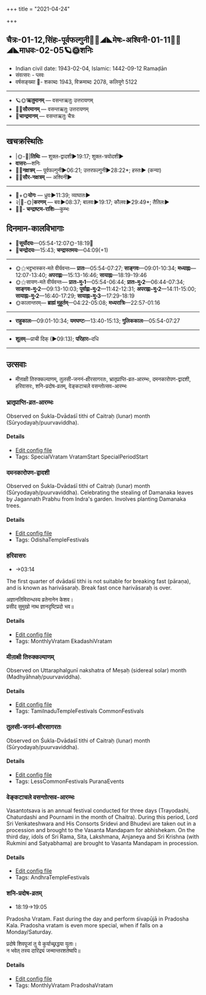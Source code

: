 +++
title = "2021-04-24"

+++
## चैत्रः-01-12,सिंहः-पूर्वफल्गुनी🌛🌌◢◣मेषः-अश्विनी-01-11🌌🌞◢◣माधवः-02-05🪐🌞शनिः
- Indian civil date: 1943-02-04, Islamic: 1442-09-12 Ramaḍān
- संवत्सरः - प्लवः
- वर्षसङ्ख्या 🌛- शकाब्दः 1943, विक्रमाब्दः 2078, कलियुगे 5122
___________________
- 🪐🌞**ऋतुमानम्** — वसन्तऋतुः उत्तरायणम्
- 🌌🌞**सौरमानम्** — वसन्तऋतुः उत्तरायणम्
- 🌛**चान्द्रमानम्** — वसन्तऋतुः चैत्रः
___________________


## खचक्रस्थितिः
- |🌞-🌛|**तिथिः** — शुक्ल-द्वादशी►19:17; शुक्ल-त्रयोदशी►  
- **वासरः**—शनिः  
- 🌌🌛**नक्षत्रम्** — पूर्वफल्गुनी►06:21; उत्तरफल्गुनी►28:22*; हस्तः► (कन्या)  
- 🌌🌞**सौर-नक्षत्रम्** — अश्विनी►  
___________________
- 🌛+🌞**योगः** — ध्रुवः►11:39; व्याघातः►  
- २|🌛-🌞|**करणम्** — बवः►08:37; बालवः►19:17; कौलवः►29:49*; तैतिलः►  
- 🌌🌛- **चन्द्राष्टम-राशिः**—कुम्भः  


## दिनमान-कालविभागाः
- 🌅**सूर्योदयः**—05:54-12:07🌞️-18:19🌇  
- 🌛**चन्द्रोदयः**—15:43; **चन्द्रास्तमयः**—04:09(+1)  
___________________
- 🌞⚝भट्टभास्कर-मते वीर्यवन्तः— **प्रातः**—05:54-07:27; **साङ्गवः**—09:01-10:34; **मध्याह्नः**—12:07-13:40; **अपराह्णः**—15:13-16:46; **सायाह्नः**—18:19-19:46  
- 🌞⚝सायण-मते वीर्यवन्तः— **प्रातः-मु॰1**—05:54-06:44; **प्रातः-मु॰2**—06:44-07:34; **साङ्गवः-मु॰2**—09:13-10:03; **पूर्वाह्णः-मु॰2**—11:42-12:31; **अपराह्णः-मु॰2**—14:11-15:00; **सायाह्नः-मु॰2**—16:40-17:29; **सायाह्नः-मु॰3**—17:29-18:19  
- 🌞कालान्तरम्— **ब्राह्मं मुहूर्तम्**—04:22-05:08; **मध्यरात्रिः**—22:57-01:16  
___________________
- **राहुकालः**—09:01-10:34; **यमघण्टः**—13:40-15:13; **गुलिककालः**—05:54-07:27  
___________________
- **शूलम्**—प्राची दिक् (►09:13); **परिहारः**–दधि  
___________________

## उत्सवाः
- मीऩाक्षी तिरुक्कल्याणम्, तुलसी-जननं-क्षीरसागरतः, भ्रातृप्राप्ति-व्रत-आरम्भः, दमनकारोपण-द्वादशी, हरिवासरः, शनि-प्रदोष-व्रतम्, वेङ्कटाचले वसन्तोत्सव-आरम्भः
### भ्रातृप्राप्ति-व्रत-आरम्भः

Observed on Śukla-Dvādaśī tithi of Caitraḥ (lunar) month (Sūryodayaḥ/puurvaviddha). 

#### Details
- [Edit config file](https://github.com/jyotisham/adyatithi/tree/master/general/lunar_month/tithi/01/12/bhrAtRprApti-vrata-ArambhaH.toml)
- Tags: SpecialVratam VratamStart SpecialPeriodStart


### दमनकारोपण-द्वादशी

Observed on Śukla-Dvādaśī tithi of Caitraḥ (lunar) month (Sūryodayaḥ/puurvaviddha). Celebrating the stealing of Damanaka leaves by Jagannath Prabhu from Indra's garden. Involves planting Damanaka trees.

#### Details
- [Edit config file](https://github.com/jyotisham/adyatithi/tree/master/temples/Odisha/lunar_month/tithi/01/12/damanakArOpaNa-dvAdazI.toml)
- Tags: OdishaTempleFestivals


### हरिवासरः
- →03:14

The first quarter of dvādaśī tithi is not suitable for breaking fast (pāraṇa), and is known as harivāsaraḥ. Break fast once harivāsaraḥ is over.

अज्ञानतिमिरान्धस्य व्रतेनानेन केशव।  
प्रसीद सुमुखो नाथ ज्ञानदृष्टिप्रदो भव॥



#### Details
- [Edit config file](https://github.com/jyotisham/adyatithi/tree/master/time_focus/monthly/ekAdashI/description_only/harivAsaraH.toml)
- Tags: MonthlyVratam EkadashiVratam


### मीऩाक्षी तिरुक्कल्याणम्

Observed on Uttaraphalgunī nakshatra of Meṣaḥ (sidereal solar) month (Madhyāhnaḥ/puurvaviddha). 

#### Details
- [Edit config file](https://github.com/jyotisham/adyatithi/tree/master/temples/Tamil/sidereal_solar_month/nakshatra/01/12/mIn2AkSI%20tirukkalyANam.toml)
- Tags: TamilnaduTempleFestivals CommonFestivals


### तुलसी-जननं-क्षीरसागरतः

Observed on Śukla-Dvādaśī tithi of Caitraḥ (lunar) month (Sūryodayaḥ/puurvaviddha). 

#### Details
- [Edit config file](https://github.com/jyotisham/adyatithi/tree/master/devatA/misc-flora/lunar_month/tithi/01/12/tulasI-jananaM~kSIrasAgarataH.toml)
- Tags: LessCommonFestivals PuranaEvents


### वेङ्कटाचले वसन्तोत्सव-आरम्भः

Vasantotsava is an annual festival conducted for three days (Trayodashi, Chaturdashi and Pournami in the month of Chaitra). During this period, Lord Sri Venkateshwara and His Consorts Sridevi and Bhudevi are taken out in a procession and brought to the Vasanta Mandapam for abhishekam. On the third day, idols of Sri Rama, Sita, Lakshmana, Anjaneya and Sri Krishna (with Rukmini and Satyabhama) are brought to Vasanta Mandapam in procession.

#### Details
- [Edit config file](https://github.com/jyotisham/adyatithi/tree/master/temples/venkaTAchala/relative_event/vEGkaTAcalE%20vasantOtsava-samApanam/offset__-2/vEGkaTAcalE%20vasantOtsava-ArambhaH.toml)
- Tags: AndhraTempleFestivals


### शनि-प्रदोष-व्रतम्
- 18:19→19:05

Pradosha Vratam. Fast during the day and perform śivapūjā in Pradosha Kala.  Pradosha vratam is even more special, when if falls on a Monday/Saturday.

प्रदोषे  शिवपूजां  तु  ये  कुर्याच्छ्रद्धया  युताः।  
न  भवेत्  तस्य  दारिद्र्यं  जन्मान्तरशतेष्वपि॥  




#### Details
- [Edit config file](https://github.com/jyotisham/adyatithi/tree/master/time_focus/monthly/pradoSha/description_only/zani-pradOSa-vratam.toml)
- Tags: MonthlyVratam PradoshaVratam


